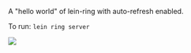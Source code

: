 A "hello world" of lein-ring with auto-refresh enabled.

To run: `lein ring server`

![](https://cl.ly/0Q0E0c1r2n3l/Screen%20Recording%202016-11-03%20at%2001.23%20PM.gif)
